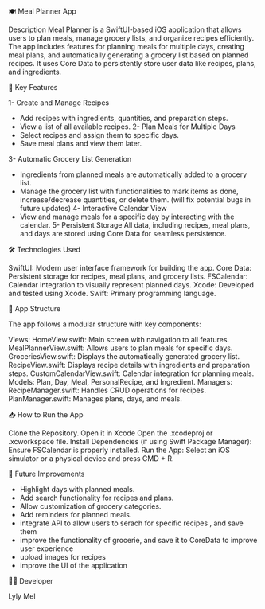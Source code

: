 🍽️ Meal Planner App

Description
Meal Planner is a SwiftUI-based iOS application that allows users to plan meals, manage grocery lists, and organize recipes efficiently. The app includes features for planning meals for multiple days, creating meal plans, and automatically generating a grocery list based on planned recipes. It uses Core Data to persistently store user data like recipes, plans, and ingredients.

🚀 Key Features

1- Create and Manage Recipes
  - Add recipes with ingredients, quantities, and preparation steps.
  - View a list of all available recipes.
2- Plan Meals for Multiple Days
  - Select recipes and assign them to specific days.
  - Save meal plans and view them later.

3- Automatic Grocery List Generation
  - Ingredients from planned meals are automatically added to a grocery list.
  - Manage the grocery list with functionalities to mark items as done, increase/decrease quantities, or delete them. (will fix potential bugs in future updates)
4- Interactive Calendar View
  - View and manage meals for a specific day by interacting with the calendar.
5- Persistent Storage
All data, including recipes, meal plans, and days are stored using Core Data for seamless persistence.

🛠️ Technologies Used

SwiftUI: Modern user interface framework for building the app.
Core Data: Persistent storage for recipes, meal plans, and grocery lists.
FSCalendar: Calendar integration to visually represent planned days.
Xcode: Developed and tested using Xcode.
Swift: Primary programming language.

📂 App Structure

The app follows a modular structure with key components:

Views: 
  HomeView.swift: Main screen with navigation to all features.
  MealPlannerView.swift: Allows users to plan meals for specific days.
  GroceriesView.swift: Displays the automatically generated grocery list.
  RecipeView.swift: Displays recipe details with ingredients and preparation steps.
  CustomCalendarView.swift: Calendar integration for planning meals.
Models: 
  Plan, Day, Meal, PersonalRecipe, and Ingredient.
Managers: 
  RecipeManager.swift: Handles CRUD operations for recipes.
  PlanManager.swift: Manages plans, days, and meals.
  
📥 How to Run the App

Clone the Repository.
Open it in Xcode
Open the .xcodeproj or .xcworkspace file.
Install Dependencies (if using Swift Package Manager):
Ensure FSCalendar is properly installed.
Run the App:
Select an iOS simulator or a physical device and press CMD + R.

📝 Future Improvements

  - Highlight days with planned meals.
  - Add search functionality for recipes and plans.
  - Allow customization of grocery categories.
  - Add reminders for planned meals.
  - integrate API to allow users to serach for specific recipes , and save them
  - improve the functionality of grocerie, and save it to CoreData to improve user experience
  - upload images for recipes
  - improve the UI of the application
  
🧑‍💻 Developer

Lyly Mel

